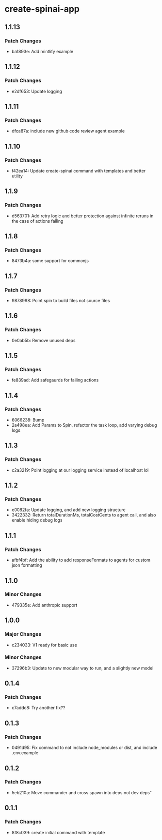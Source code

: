 # create-spinai-app

## 1.1.13

### Patch Changes

- ba1893e: Add mintlify example

## 1.1.12

### Patch Changes

- e2df653: Update logging

## 1.1.11

### Patch Changes

- dfca87a: include new github code review agent example

## 1.1.10

### Patch Changes

- f42ea14: Update create-spinai command with templates and better utility

## 1.1.9

### Patch Changes

- d563701: Add retry logic and better protection against infinite reruns in the case of actions failing

## 1.1.8

### Patch Changes

- 8473b4a: some support for commonjs

## 1.1.7

### Patch Changes

- 9878998: Point spin to build files not source files

## 1.1.6

### Patch Changes

- 0e0ab5b: Remove unused deps

## 1.1.5

### Patch Changes

- fe839ad: Add safegaurds for failing actions

## 1.1.4

### Patch Changes

- 6066238: Bump
- 2a498ea: Add Params to Spin, refactor the task loop, add varying debug logs

## 1.1.3

### Patch Changes

- c2a3219: Point logging at our logging service instead of localhost lol

## 1.1.2

### Patch Changes

- e0082fa: Update logging, and add new logging structure
- 3422332: Return totalDurationMs, totalCostCents to agent call, and also enable hiding debug logs

## 1.1.1

### Patch Changes

- afbf4bf: Add the ability to add responseFormats to agents for custom json formatting

## 1.1.0

### Minor Changes

- 479335e: Add anthropic support

## 1.0.0

### Major Changes

- c234033: V1 ready for basic use

### Minor Changes

- 37296b3: Update to new modular way to run, and a slightly new model

## 0.1.4

### Patch Changes

- c7addc8: Try another fix??

## 0.1.3

### Patch Changes

- 0491d95: Fix command to not include node_modules or dist, and include .env.example

## 0.1.2

### Patch Changes

- 5eb210a: Move commander and cross spawn into deps not dev deps"

## 0.1.1

### Patch Changes

- 8f8c039: create initial command with template
